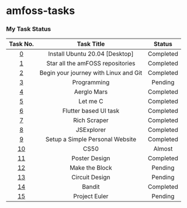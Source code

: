 # amfoss-tasks
### My Task Status
|Task No.| Task Title | Status  |
|:-:| :---:   | :-: |
| [0]() | Install Ubuntu 20.04 [Desktop] | Completed |
|[1](Task-1) |  Star all the amFOSS repositories | Completed |
| [2](Task-2) | Begin your journey with Linux and Git | Completed |
| [3]() | Programming | Pending |
| [4](Task-4) | Aerglo Mars | Completed |
| [5](Task-5) | Let me C | Completed |
| [6](Task-6) | Flutter based UI task | Completed |
| [7](Task-7) | Rich Scraper | Completed |
| [8](Task-8) | JSExplorer | Completed |
| [9](Task-9) | Setup a Simple Personal Website | Completed |
| [10](Task-10) | CS50 | Almost |
| [11](task-11) | Poster Design | Completed |
| [12]() | Make the Block | Pending |
| [13]() | Circuit Design | Pending |
| [14](Task-14) | Bandit | Completed |
| [15]() | Project Euler | Pending |
